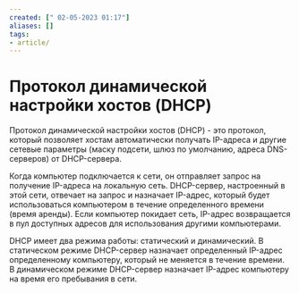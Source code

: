```yaml
---
created: [" 02-05-2023 01:17"]
aliases: []
tags:
- article/
---
```


# Протокол динамической настройки хостов (DHCP)

Протокол динамической настройки хостов (DHCP) - это протокол, который позволяет хостам автоматически получать IP-адреса и другие сетевые параметры (маску подсети, шлюз по умолчанию, адреса DNS-серверов) от DHCP-сервера.

Когда компьютер подключается к сети, он отправляет запрос на получение IP-адреса на локальную сеть. DHCP-сервер, настроенный в этой сети, отвечает на запрос и назначает IP-адрес, который будет использоваться компьютером в течение определенного времени (время аренды). Если компьютер покидает сеть, IP-адрес возвращается в пул доступных адресов для использования другими компьютерами.

DHCP имеет два режима работы: статический и динамический. В статическом режиме DHCP-сервер назначает определенный IP-адрес определенному компьютеру, который не меняется в течение времени. В динамическом режиме DHCP-сервер назначает IP-адрес компьютеру на время его пребывания в сети.
